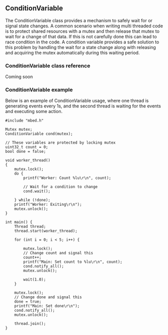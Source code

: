 ## ConditionVariable

The ConditionVariable class provides a mechanism to safely wait for or signal state changes. A common scenario when writing multi threaded code is to protect shared resources with a mutex and then release that mutex to wait for a change of that data. If this is not carefully done this can lead to race condition in the code. A condition variable provides a safe solution to this problem by handling the wait for a state change along with releasing and acquiring the mutex automatically during this waiting period.

### ConditionVariable class reference

Coming soon

### ConditionVariable example

Below is an example of ConditionVariable usage, where one thread is generating events every 1s, and the second thread is waiting for the events and executing some action.

```
#include "mbed.h"

Mutex mutex;
ConditionVariable cond(mutex);

// These variables are protected by locking mutex
uint32_t count = 0;
bool done = false;

void worker_thread()
{
    mutex.lock();
    do {
        printf("Worker: Count %lu\r\n", count);

        // Wait for a condition to change
        cond.wait();

    } while (!done);
    printf("Worker: Exiting\r\n");
    mutex.unlock();
}

int main() {
    Thread thread;
    thread.start(worker_thread);

    for (int i = 0; i < 5; i++) {

        mutex.lock();
        // Change count and signal this
        count++;
        printf("Main: Set count to %lu\r\n", count);
        cond.notify_all();
        mutex.unlock();

        wait(1.0);
    }

    mutex.lock();
    // Change done and signal this
    done = true;
    printf("Main: Set done\r\n");
    cond.notify_all();
    mutex.unlock();

    thread.join();
}
```
